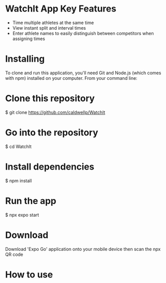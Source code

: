 

# WatchIt App Key Features
- Time multiple athletes at the same time
- View instant split and interval times
- Enter athlete names to easily distinguish between competitors when assigning times

# Installing
To clone and run this application, you'll need Git and Node.js (which comes with npm) installed on your computer. From your command line:

# Clone this repository
$ git clone https://github.com/caldwellp/WatchIt

# Go into the repository
$ cd WatchIt

# Install dependencies
$ npm install

# Run the app
$ npx expo start

# Download
Download 'Expo Go' application onto your mobile device then scan the npx QR code 

# How to use
